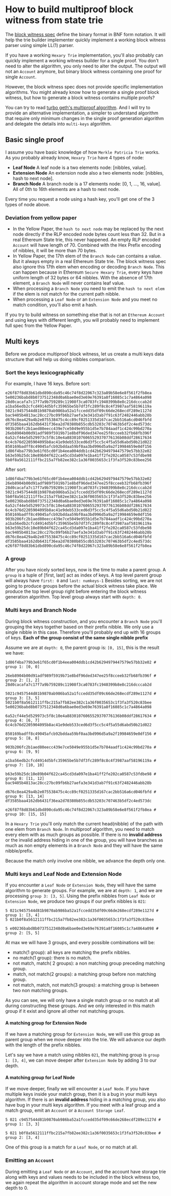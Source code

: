 # How to build multiproof block witness from state trie

The [block witness spec](https://github.com/ethereum/stateless-ethereum-specs/blob/master/witness.md) define the
binary format in BNF form notation. It will help the trie builder implementer quickly implement a working block
witness parser using simple LL(1) parser.

If you have a working `Hexary Trie` implementation, you'll also probably can quickly implement a working witness
builder for a single proof. You don't need to alter the algorithm, you only need to alter the output.
The output will not an `Account` anymore, but binary block witness containing one proof for single `Account`.

However, the block witness spec does not  provide specific implementation algorithms. You might already know
how to generate a single proof block witness, but how to generate a block witness contains multiple proofs?

You can try to read [turbo geth's multiproof algorithm](https://github.com/ledgerwatch/turbo-geth/blob/master/docs/programmers_guide/guide.md).
And I will try to provide an alternative implementation, a simpler to understand algorithm that require only minimum changes
in the single proof generation algorithm and delegate the details into `multi-keys` algorithm.

## Basic single proof

I assume you have basic knowledge of how `Merkle Patricia Trie` works. As you probably already know, `Hexary Trie` have 4 types of node:

* __Leaf Node__
	A leaf node is a two elements node: [nibbles, value].
* __Extension Node__
	An extension node also a two elements node: [nibbles, hash to next node].
* __Branch Node__
	A branch node is a 17 elements node: [0, 1, ..., 16, value]. All of 0th to 16th elements are a hash to next node.

Every time you request a node using a hash key, you'll get one of the 3 types of node above.

### Deviation from yellow paper

* In the Yellow Paper, the `hash to next node` may be replaced by the next node directly if the RLP encoded node bytes count
  less than 32. But in a real Ethereum State trie, this never happened. An empty RLP encoded `Account` will have length of 70.
  Combined with the Hex Prefix encoding of nibbles, it will be more than 70 bytes.
* In Yellow Paper, the 17th elem of the `Branch Node` can contains a value. But it always empty in a real Ethereum State trie.
  The block witness spec also ignore this 17th elem when encoding or decoding `Branch Node`.
  This can happen because in Ethereum `Secure Hexary Trie`, every keys have uniform length of 32 bytes or 64 nibbles.
  With the absence of 17th element, a `Branch Node` will never contains leaf value.
* When processing a `Branch Node` you need to emit the `hash to next elem` if the elem is not match for the current path nibble.
* When processing a `Leaf Node` or an `Extension Node` and you meet no match condition, you'll also emit a hash.


If you try to build witness on something else that is not an `Ethereum Account` and using keys with different length,
you will probably need to implement full spec from the Yellow Paper.

## Multi keys

Before we produce multiproof block witness, let us create a multi keys data structure that will help us doing nibbles comparison.

### Sort the keys lexicographically

For example, I have 16 keys. Before sort:

```text
e26f87f8d83b61dbd890cda95c46c74f8d22067c323a89b58e6e8f561f2fb8ea
5e00236babd8b0737512348d0a6bae0ed3e69e76391a8f16085c1c7a4864a098
28d0cacafa7c17f7a9b759289c11908f3ca0783fc1940399b8e8c216dcccab2d
a1ba56edb2cfcd4914d5bfc35965be5b7df3fc289f8c8c4f3987aaf58196119a
5021c9457544d81b9870ab986ba52a1fccedd35df09c66de268ecdf289e1127d
bac9405b4813ac28cc27bc09fb6b27aefa3e341d3ab7f91c63f2482446abb28b
d676c8ea429a4b2e075538475c4cc89cf0251335d167cac2bb516a6cd046fbfd
df3585baa4162db6431f36ea2d70380b855cdb53203c707463b5df2c4ed573dc
903b206fc2b1aed80eecc439e7ce5049e955b1d5e7b784aadf1c424c99bd270a
26eb8904b00d91adf989f5919b71e8bdf96ded347ee25f8cceeb32fb68fb396f
6a52cf44e5d529973c5f8c10e4a88301076065529370776136b08ddf28617634
6c4cb76d2205904095b8ac41e9deb533ced6d3f5cc5c4f5a55d6abd50b21d022
850169badff8c49045afcb92bddaa59bf0aa3bd996d5a9a2f19984659e0df156
1d86f4ba779b3e61f65cd0f1b4eea004ddb1cd42b6294979447579e57bb32e02
b63e59b25dc10e89b04f622ca45cd3da097e1ba41ff2fe202ca0587c53fdbe98
5b0f8a5612111ffbc215a7fb82ee382c1a36f0035653c1f3fa3f520c83bee256
```

After sort:
```
1d86f4ba779b3e61f65cd0f1b4eea004ddb1cd42b6294979447579e57bb32e02
26eb8904b00d91adf989f5919b71e8bdf96ded347ee25f8cceeb32fb68fb396f
28d0cacafa7c17f7a9b759289c11908f3ca0783fc1940399b8e8c216dcccab2d
5021c9457544d81b9870ab986ba52a1fccedd35df09c66de268ecdf289e1127d
5b0f8a5612111ffbc215a7fb82ee382c1a36f0035653c1f3fa3f520c83bee256
5e00236babd8b0737512348d0a6bae0ed3e69e76391a8f16085c1c7a4864a098
6a52cf44e5d529973c5f8c10e4a88301076065529370776136b08ddf28617634
6c4cb76d2205904095b8ac41e9deb533ced6d3f5cc5c4f5a55d6abd50b21d022
850169badff8c49045afcb92bddaa59bf0aa3bd996d5a9a2f19984659e0df156
903b206fc2b1aed80eecc439e7ce5049e955b1d5e7b784aadf1c424c99bd270a
a1ba56edb2cfcd4914d5bfc35965be5b7df3fc289f8c8c4f3987aaf58196119a
b63e59b25dc10e89b04f622ca45cd3da097e1ba41ff2fe202ca0587c53fdbe98
bac9405b4813ac28cc27bc09fb6b27aefa3e341d3ab7f91c63f2482446abb28b
d676c8ea429a4b2e075538475c4cc89cf0251335d167cac2bb516a6cd046fbfd
df3585baa4162db6431f36ea2d70380b855cdb53203c707463b5df2c4ed573dc
e26f87f8d83b61dbd890cda95c46c74f8d22067c323a89b58e6e8f561f2fb8ea
```

### A group

After you have nicely sorted keys, now is the time to make a parent group.
A `group` is a tuple of [first, last] act as index of keys.
A top level parent group will always have `first: 0` and `last: numkeys-1`
Besides sorting, we are not going to produce groups before the actual block witness take place.
We produce the top level group right before entering the block witness generation algorithm.
Top level group always start with `depth: 0`.

### Multi keys and Branch Node

During block witness construction, and you encounter a `Branch Node` you'll grouping the keys together
based on their prefix nibble. We only use a single nibble in this case. Therefore you'll probably end up with
16 groups of keys. __Each of the group consist of the same single nibble prefix__

Assume we are at `depth: 0`, the parent group is: `[0, 15]`, this is the result we have:

```
1d86f4ba779b3e61f65cd0f1b4eea004ddb1cd42b6294979447579e57bb32e02 # group 1: [0, 0]

26eb8904b00d91adf989f5919b71e8bdf96ded347ee25f8cceeb32fb68fb396f # group 2: [1, 2]
28d0cacafa7c17f7a9b759289c11908f3ca0783fc1940399b8e8c216dcccab2d

5021c9457544d81b9870ab986ba52a1fccedd35df09c66de268ecdf289e1127d # group 3: [3, 5]
5021b0f8a5612111ffbc215a7fb82ee382c1a36f0035653c1f3fa3f520c83bee
5e00236babd8b0737512348d0a6bae0ed3e69e76391a8f16085c1c7a4864a098

6a52cf44e5d529973c5f8c10e4a88301076065529370776136b08ddf28617634 # group 4: [6, 7]
6c4cb76d2205904095b8ac41e9deb533ced6d3f5cc5c4f5a55d6abd50b21d022

850169badff8c49045afcb92bddaa59bf0aa3bd996d5a9a2f19984659e0df156 # group 5: [8, 8]

903b206fc2b1aed80eecc439e7ce5049e955b1d5e7b784aadf1c424c99bd270a # group 6: [9, 9]

a1ba56edb2cfcd4914d5bfc35965be5b7df3fc289f8c8c4f3987aaf58196119a # group 7: [10, 10]

b63e59b25dc10e89b04f622ca45cd3da097e1ba41ff2fe202ca0587c53fdbe98 # group 8: [11, 12]
bac9405b4813ac28cc27bc09fb6b27aefa3e341d3ab7f91c63f2482446abb28b

d676c8ea429a4b2e075538475c4cc89cf0251335d167cac2bb516a6cd046fbfd # group 9: [13, 14]
df3585baa4162db6431f36ea2d70380b855cdb53203c707463b5df2c4ed573dc

e26f87f8d83b61dbd890cda95c46c74f8d22067c323a89b58e6e8f561f2fb8ea # group 10: [15, 15]
```

In a `Hexary Trie` you'll only match the current head(nibble) of the path with one elem from `Branch Node`.
In multiproof algorithm, you need to match every elem with as much groups as possible.
If there is no __invalid address__ or the invalid address hiding in one of the group, you will have
branches as much as non empty elements in a `Branch Node` and they will have the same nibble/prefix.

Because the match only involve one nibble, we advance the depth only one.

### Multi keys and Leaf Node and Extension Node

If you encounter a `Leaf Node` or `Extension Node`, they will have the same algorithm to generate groups.
For example, we are at `depth: 1`, and we are processing `group 3: [3, 5]`.
Using the prefix nibbles from `Leaf Node` or `Extension Node`, we produce two groups if our prefix nibbles is `021`:

```
5 021c9457544d81b9870ab986ba52a1fccedd35df09c66de268ecdf289e1127d # group 1: [3, 4]
5 021b0f8a5612111ffbc215a7fb82ee382c1a36f0035653c1f3fa3f520c83bee

5 e00236babd8b0737512348d0a6bae0ed3e69e76391a8f16085c1c7a4864a098 # group 2: [5, 5]
```

At max we will have 3 groups, and every possible combinations will be:

* match(1 group): all keys are matching the prefix nibbles.
* no match(1 group): there is no match.
* not match, match( 2 groups): a non matching group preceding matching group.
* match, not match(2 groups): a matching group before non matching group.
* not match, match, not match(3 groups): a matching group is between two non matching groups.

As you can see, we will only have a single match group or no match at all during constructing these groups.
And we only interested in this match group if it exist and ignore all other not matching groups.

#### A matching group for Extension Node

If we have a matching group for `Extension Node`, we will use this group as parent group
when we move deeper into the trie. We will advance our depth with the length of the prefix nibbles.

Let's say we have a match using nibbles `021`, the matching group is `group 1: [3, 4]`,
we can move deeper after `Extension Node` by adding 3 to our depth.

#### A matching group for Leaf Node

If we move deeper, finally we will encounter a `Leaf Node`.
If you have multiple keys inside your match group, then it is a bug in your multi keys algorithm.
If there is an __invalid address__ hiding in a matching group, you also have bug in your multi keys algorithm.
If you meet with a leaf group and a match group, emit an `Account` or a `Account Storage Leaf`.

```
5 021 c9457544d81b9870ab986ba52a1fccedd35df09c66de268ecdf289e1127d # group 1: [3, 3]

5 021 b0f8a5612111ffbc215a7fb82ee382c1a36f0035653c1f3fa3f520c83bee # group 2: [3, 4]
```

One of this group is a match for a `Leaf Node`, or no match at all.

### Emitting an `Account`

During emitting a `Leaf Node` or an `Account`, and the account have storage trie along with keys and values needs
to be included in the block witness too, we again repeat the algorithm in account storage mode and set the new depth to 0.
